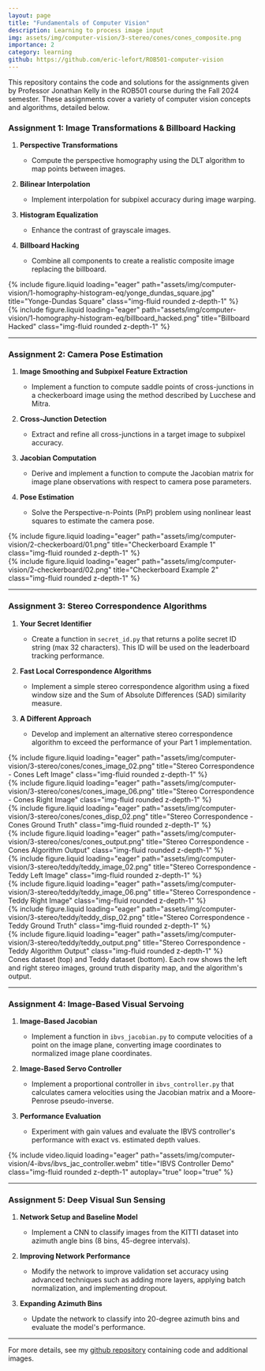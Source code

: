 ```yaml
---
layout: page
title: "Fundamentals of Computer Vision"
description: Learning to process image input
img: assets/img/computer-vision/3-stereo/cones/cones_composite.png
importance: 2
category: learning
github: https://github.com/eric-lefort/ROB501-computer-vision
---
```


This repository contains the code and solutions for the assignments given by Professor Jonathan Kelly in the ROB501 course during the Fall 2024 semester. These assignments cover a variety of computer vision concepts and algorithms, detailed below.

### Assignment 1: Image Transformations & Billboard Hacking

1. **Perspective Transformations**
   - Compute the perspective homography using the DLT algorithm to map points between images.

2. **Bilinear Interpolation**
   - Implement interpolation for subpixel accuracy during image warping.

3. **Histogram Equalization**
   - Enhance the contrast of grayscale images.

4. **Billboard Hacking**
   - Combine all components to create a realistic composite image replacing the billboard.

<div class="row">
    <div class="col-sm mt-3 mt-md-0">
        {% include figure.liquid loading="eager" path="assets/img/computer-vision/1-homography-histogram-eq/yonge_dundas_square.jpg" title="Yonge-Dundas Square" class="img-fluid rounded z-depth-1" %}
    </div>
    <div class="col-sm mt-3 mt-md-0">
        {% include figure.liquid loading="eager" path="assets/img/computer-vision/1-homography-histogram-eq/billboard_hacked.png" title="Billboard Hacked" class="img-fluid rounded z-depth-1" %}
    </div>
</div>

---

### Assignment 2: Camera Pose Estimation

1. **Image Smoothing and Subpixel Feature Extraction**
   - Implement a function to compute saddle points of cross-junctions in a checkerboard image using the method described by Lucchese and Mitra.

2. **Cross-Junction Detection**
   - Extract and refine all cross-junctions in a target image to subpixel accuracy.

3. **Jacobian Computation**
   - Derive and implement a function to compute the Jacobian matrix for image plane observations with respect to camera pose parameters.

4. **Pose Estimation**
   - Solve the Perspective-n-Points (PnP) problem using nonlinear least squares to estimate the camera pose.

<div class="row">
    <div class="col-sm mt-3 mt-md-0">
        {% include figure.liquid loading="eager" path="assets/img/computer-vision/2-checkerboard/01.png" title="Checkerboard Example 1" class="img-fluid rounded z-depth-1" %}
    </div>
    <div class="col-sm mt-3 mt-md-0">
        {% include figure.liquid loading="eager" path="assets/img/computer-vision/2-checkerboard/02.png" title="Checkerboard Example 2" class="img-fluid rounded z-depth-1" %}
    </div>
</div>

---

### Assignment 3: Stereo Correspondence Algorithms

1. **Your Secret Identifier**
   - Create a function in `secret_id.py` that returns a polite secret ID string (max 32 characters). This ID will be used on the leaderboard tracking performance.

2. **Fast Local Correspondence Algorithms**
   - Implement a simple stereo correspondence algorithm using a fixed window size and the Sum of Absolute Differences (SAD) similarity measure.

3. **A Different Approach**
   - Develop and implement an alternative stereo correspondence algorithm to exceed the performance of your Part 1 implementation.

<div class="row">
    <div class="col-sm mt-3 mt-md-0">
        {% include figure.liquid loading="eager" path="assets/img/computer-vision/3-stereo/cones/cones_image_02.png" title="Stereo Correspondence - Cones Left Image" class="img-fluid rounded z-depth-1" %}
    </div>
    <div class="col-sm mt-3 mt-md-0">
        {% include figure.liquid loading="eager" path="assets/img/computer-vision/3-stereo/cones/cones_image_06.png" title="Stereo Correspondence - Cones Right Image" class="img-fluid rounded z-depth-1" %}
    </div>
    <div class="col-sm mt-3 mt-md-0">
        {% include figure.liquid loading="eager" path="assets/img/computer-vision/3-stereo/cones/cones_disp_02.png" title="Stereo Correspondence - Cones Ground Truth" class="img-fluid rounded z-depth-1" %}
    </div>
    <div class="col-sm mt-3 mt-md-0">
        {% include figure.liquid loading="eager" path="assets/img/computer-vision/3-stereo/cones/cones_output.png" title="Stereo Correspondence - Cones Algorithm Output" class="img-fluid rounded z-depth-1" %}
    </div>
</div>
<div class="row">
    <div class="col-sm mt-3 mt-md-0">
        {% include figure.liquid loading="eager" path="assets/img/computer-vision/3-stereo/teddy/teddy_image_02.png" title="Stereo Correspondence - Teddy Left Image" class="img-fluid rounded z-depth-1" %}
    </div>
    <div class="col-sm mt-3 mt-md-0">
        {% include figure.liquid loading="eager" path="assets/img/computer-vision/3-stereo/teddy/teddy_image_06.png" title="Stereo Correspondence - Teddy Right Image" class="img-fluid rounded z-depth-1" %}
    </div>
    <div class="col-sm mt-3 mt-md-0">
        {% include figure.liquid loading="eager" path="assets/img/computer-vision/3-stereo/teddy/teddy_disp_02.png" title="Stereo Correspondence - Teddy Ground Truth" class="img-fluid rounded z-depth-1" %}
    </div>
    <div class="col-sm mt-3 mt-md-0">
        {% include figure.liquid loading="eager" path="assets/img/computer-vision/3-stereo/teddy/teddy_output.png" title="Stereo Correspondence - Teddy Algorithm Output" class="img-fluid rounded z-depth-1" %}
    </div>
</div>
<div class="caption">
    Cones dataset (top) and Teddy dataset (bottom). Each row shows the left and right stereo images, ground truth disparity map, and the algorithm's output.
</div>


---

### Assignment 4: Image-Based Visual Servoing

1. **Image-Based Jacobian**
   - Implement a function in `ibvs_jacobian.py` to compute velocities of a point on the image plane, converting image coordinates to normalized image plane coordinates.

2. **Image-Based Servo Controller**
   - Implement a proportional controller in `ibvs_controller.py` that calculates camera velocities using the Jacobian matrix and a Moore-Penrose pseudo-inverse.

3. **Performance Evaluation**
   - Experiment with gain values and evaluate the IBVS controller's performance with exact vs. estimated depth values.

<div class="row">
    <div class="col-sm-8">
        {% include video.liquid loading="eager" path="assets/img/computer-vision/4-ibvs/ibvs_jac_controller.webm" title="IBVS Controller Demo" class="img-fluid rounded z-depth-1" autoplay="true" loop="true" %}
    </div>
</div>

---

### Assignment 5: Deep Visual Sun Sensing

1. **Network Setup and Baseline Model**
   - Implement a CNN to classify images from the KITTI dataset into azimuth angle bins (8 bins, 45-degree intervals).

2. **Improving Network Performance**
   - Modify the network to improve validation set accuracy using advanced techniques such as adding more layers, applying batch normalization, and implementing dropout.

3. **Expanding Azimuth Bins**
   - Update the network to classify into 20-degree azimuth bins and evaluate the model's performance.

---

For more details, see my [github repository](https://github.com/eric-lefort/ROB501-computer-vision) containing code and additional images.
